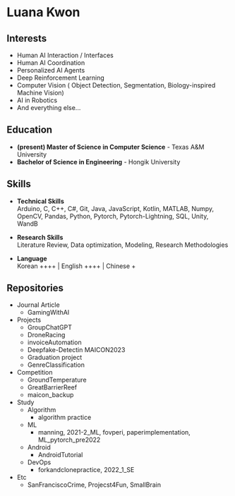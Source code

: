 # Luana Kwon

## Interests
- Human AI Interaction / Interfaces
- Human AI Coordination
- Personalized AI Agents
- Deep Reinforcement Learning
- Computer Vision ( Object Detection, Segmentation, Biology-inspired Machine Vision)
- AI in Robotics
- And everything else...

## Education
- **(present) Master of Science in Computer Science** - Texas A&M University
- **Bachelor of Science in Engineering** - Hongik University

## Skills
- **Technical Skills**  
Arduino, C, C++, C#, Git, Java, JavaScript, Kotlin, MATLAB, Numpy, OpenCV, Pandas, Python, Pytorch, Pytorch-Lightning, SQL, Unity, WandB

- **Research Skills**  
Literature Review, Data optimization, Modeling, Research Methodologies

- **Language**  
Korean ++++ | English ++++ | Chinese +


## Repositories
- Journal Article
	- GamingWithAI <!-- - needs readme, not so clean -->
- Projects
	- GroupChatGPT 
	- DroneRacing <!-- does have the core scripts, but thats it -->
	- invoiceAutomation 
	- Deepfake-Detectin MAICON2023 <!-- seems fine has the report link -->
	- Graduation project <!-- bad -->
	- GenreClassification
- Competition
	- GroundTemperature <!-- not clean but has all -->
	- GreatBarrierReef <!-- also not -->
	- maicon_backup
- Study
	- Algorithm
		- algorithm practice
	- ML
		- manning, 2021-2_ML, fovperi, paperimplementation, ML_pytorch_pre2022
	- Android
		- AndroidTutorial
	- DevOps
		- forkandclonepractice, 2022_1_SE
- Etc
	- SanFranciscoCrime, Projecst4Fun, SmallBrain

